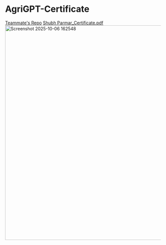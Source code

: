 # AgriGPT-Certificate
[Teammate's Repo](https://github.com/Mohit0444/AgriGPT-Google-Hackathon)
[Shubh Parmar_Certificate.pdf](https://github.com/user-attachments/files/22720562/Shubh.Parmar_Certificate.pdf)
<img width="1235" height="695" alt="Screenshot 2025-10-06 162548" src="https://github.com/user-attachments/assets/379156eb-3453-4556-bbac-7a08d5a2febf" />
